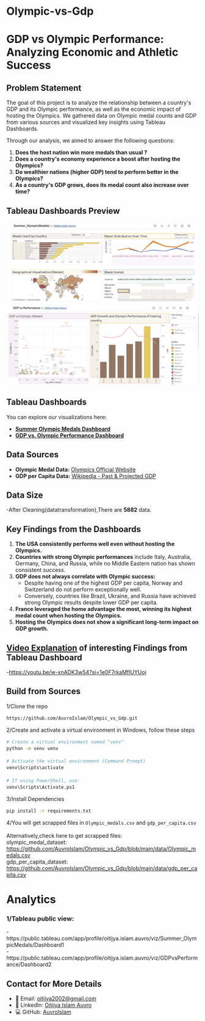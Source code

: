 # Olympic-vs-Gdp
# **GDP vs Olympic Performance: Analyzing Economic and Athletic Success**  

## **Problem Statement**  

The goal of this project is to analyze the relationship between a country's GDP and its Olympic performance, as well as the economic impact of hosting the Olympics. We gathered data on Olympic medal counts and GDP from various sources and visualized key insights using Tableau Dashboards.  

Through our analysis, we aimed to answer the following questions:  

1. **Does the host nation win more medals than usual ?**  
2. **Does a country's economy experience a boost after hosting the Olympics?**  
3. **Do wealthier nations (higher GDP) tend to perform better in the Olympics?**  
4. **As a country's GDP grows, does its medal count also increase over time?**

   
## **Tableau Dashboards Preview**
![previewImage1](./Preview/preview1.png)
![previewImage2](./Preview/preview2.png)
## **Tableau Dashboards**  
You can explore our visualizations here:  
- [**Summer Olympic Medals Dashboard**](https://public.tableau.com/app/profile/oitijya.islam.auvro/viz/Summer_OlympicMedals/Dashboard1)  
- [**GDP vs. Olympic Performance Dashboard**](https://public.tableau.com/app/profile/oitijya.islam.auvro/viz/GDPvsPerformance/Dashboard2)  

## **Data Sources**  
- **Olympic Medal Data:** [Olympics Official Website](https://www.olympics.com/en/olympic-games/paris-2024/medals)  
- **GDP per Capita Data:** [Wikipedia - Past & Projected GDP](https://en.wikipedia.org/wiki/List_of_countries_by_past_and_projected_GDP_(nominal)_per_capita)  

## **Data Size**
-After Cleaning(datatransformation),There are **5882** data.
## **Key Findings from the Dashboards**  

1. **The USA consistently performs well even without hosting the Olympics.**  
2. **Countries with strong Olympic performances** include Italy, Australia, Germany, China, and Russia, while no Middle Eastern nation has shown consistent success.  
3. **GDP does not always correlate with Olympic success:**  
   - Despite having one of the highest GDP per capita, Norway and Switzerland do not perform exceptionally well.  
   - Conversely, countries like Brazil, Ukraine, and Russia have achieved strong Olympic results despite lower GDP per capita.  
4. **France leveraged the home advantage the most, winning its highest medal count when hosting the Olympics.**  
5. **Hosting the Olympics does not show a significant long-term impact on GDP growth.**  
## **[Video Explanation](https://youtu.be/w-xnADK3w54?si=1e0F7rkaMflUYUoj) of interesting Findings from Tableau Dashboard**  
-https://youtu.be/w-xnADK3w54?si=1e0F7rkaMflUYUoj

## Build from Sources<br>
1/Clone the repo<br>
```bash
https://github.com/AuvroIslam/Olympic_vs_Gdp.git
```
2/Create and activate a virtual environment in Windows, follow these steps
```bash
# Create a virtual environment named "venv"
python -m venv venv

# Activate the virtual environment (Command Prompt)
venv\Scripts\activate

# If using PowerShell, use:
venv\Scripts\Activate.ps1
```
3/Install Dependencies
```bash
pip install -r requirements.txt
```
4/You will get scrapped files in `Olympic_medals.csv` and `gdp_per_capita.csv`<br>
<br>
Alternatively,check here to get scrapped files:<br>
olympic_medal_dataset:<br>
https://github.com/AuvroIslam/Olympic_vs_Gdp/blob/main/data/Olympic_medals.csv
<br>gdp_per_capita_dataset:<br>
https://github.com/AuvroIslam/Olympic_vs_Gdp/blob/main/data/gdp_per_capita.csv

# Analytics
<h3>1/Tableau public view:</h3>
-https://public.tableau.com/app/profile/oitijya.islam.auvro/viz/Summer_OlympicMedals/Dashboard1<br>
-https://public.tableau.com/app/profile/oitijya.islam.auvro/viz/GDPvsPerformance/Dashboard2<br>

## Contact for More Details

- 📧 Email: [oitijya2002@gmail.com](mailto:oitijya2002@gmail.com)  
- 🔗 LinkedIn: [Oitijya Islam Auvro](https://linkedin.com/in/oitijya-islam-auvro-a252a5325)  
- 💻 GitHub: [AuvroIslam](https://github.com/AuvroIslam)  


